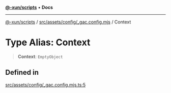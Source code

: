 [**@-xun/scripts**](../../../../../README.md) • **Docs**

***

[@-xun/scripts](../../../../../README.md) / [src/assets/config/\_gac.config.mjs](../README.md) / Context

# Type Alias: Context

> **Context**: `EmptyObject`

## Defined in

[src/assets/config/\_gac.config.mjs.ts:5](https://github.com/Xunnamius/xscripts/blob/d89809b1811fb99fb24fbfe0c6960a0e087bcc27/src/assets/config/_gac.config.mjs.ts#L5)
